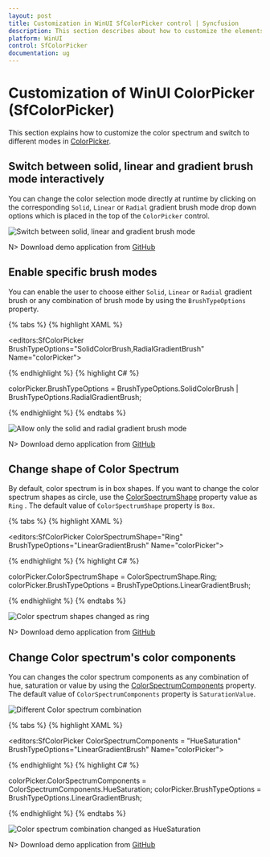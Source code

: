 ```yaml
---
layout: post
title: Customization in WinUI SfColorPicker control | Syncfusion
description: This section describes about how to customize the elements in the SfColorPicker control and its features.
platform: WinUI
control: SfColorPicker
documentation: ug
---
```


# Customization of WinUI ColorPicker (SfColorPicker)

This section explains how to customize the color spectrum and switch to different modes in [ColorPicker](https://help.syncfusion.com/cr/winUI/Syncfusion.UI.Xaml.Editors.SfColorPicker.html).

## Switch between solid, linear and gradient brush mode interactively

You can change the color selection mode directly at runtime by clicking on the corresponding `Solid`, `Linear` or `Radial` gradient brush mode drop down options which is placed in the top of the `ColorPicker` control.

![Switch between solid, linear and gradient brush mode](Getting-Started_images/ColorPicker_Switch_brushes.gif)

N> Download demo application from [GitHub](https://github.com/SyncfusionExamples/syncfusion-winui-colorpicker-examples/tree/master/Samples/SelectGradientColors)

## Enable specific brush modes

You can enable the user to choose either `Solid`, `Linear` or `Radial` gradient brush or any combination of brush mode by using the `BrushTypeOptions` property. 

{% tabs %}
{% highlight XAML %}

<editors:SfColorPicker BrushTypeOptions="SolidColorBrush,RadialGradientBrush"
                       Name="colorPicker">

{% endhighlight %}
{% highlight C# %}

colorPicker.BrushTypeOptions = BrushTypeOptions.SolidColorBrush | BrushTypeOptions.RadialGradientBrush;

{% endhighlight %}
{% endtabs %}

![Allow only the solid and radial gradient brush mode](Getting-Started_images/BrushTypeOptions.jpg)

N> Download demo application from [GitHub](https://github.com/SyncfusionExamples/syncfusion-winui-colorpicker-examples/tree/master/Samples/SelectGradientColors)

## Change shape of Color Spectrum

By default, color spectrum is in box shapes. If you want to change the color spectrum shapes as circle, use the [ColorSpectrumShape](https://help.syncfusion.com/cr/winui/Syncfusion.UI.Xaml.Editors.SfColorPicker.html#Syncfusion_UI_Xaml_Editors_SfColorPicker_ColorSpectrumShape) property value as `Ring` . The default value of `ColorSpectrumShape` property is `Box`.

{% tabs %}
{% highlight XAML %}

<editors:SfColorPicker ColorSpectrumShape="Ring" 
                       BrushTypeOptions="LinearGradientBrush"
                       Name="colorPicker">

{% endhighlight %}
{% highlight C# %}

colorPicker.ColorSpectrumShape = ColorSpectrumShape.Ring;
colorPicker.BrushTypeOptions = BrushTypeOptions.LinearGradientBrush;

{% endhighlight %}
{% endtabs %}

![Color spectrum shapes changed as ring](Getting-Started_images/ColorSpectrumShape.jpg)

N> Download demo application from [GitHub](https://github.com/SyncfusionExamples/syncfusion-winui-colorpicker-examples/tree/master/Samples/SelectGradientColors)

## Change Color spectrum's color components

You can changes the color spectrum components as any combination of hue, saturation or value by using the [ColorSpectrumComponents](https://help.syncfusion.com/cr/winui/Syncfusion.UI.Xaml.Editors.SfColorPicker.html#Syncfusion_UI_Xaml_Editors_SfColorPicker_ColorSpectrumComponents) property. The default value of `ColorSpectrumComponents` property is `SaturationValue`.

![Different Color spectrum combination](Getting-Started_images/ColorSpectrumComponents1.jpg)

{% tabs %}
{% highlight XAML %}

<editors:SfColorPicker ColorSpectrumComponents = "HueSaturation"
                       BrushTypeOptions="LinearGradientBrush"
                       Name="colorPicker">

{% endhighlight %}
{% highlight C# %}

colorPicker.ColorSpectrumComponents = ColorSpectrumComponents.HueSaturation;
colorPicker.BrushTypeOptions = BrushTypeOptions.LinearGradientBrush;

{% endhighlight %}
{% endtabs %}

![Color spectrum combination changed as HueSaturation](Getting-Started_images/ColorSpectrumComponents.jpg)

N> Download demo application from [GitHub](https://github.com/SyncfusionExamples/syncfusion-winui-colorpicker-examples/tree/master/Samples/SelectGradientColors)